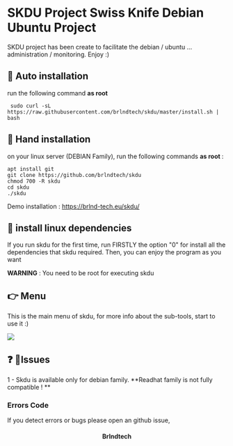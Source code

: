# SKDU Project Swiss Knife Debian Ubuntu Project 
SKDU project has been create to 
facilitate the debian / ubuntu ... administration / monitoring. Enjoy :)

## :pushpin: Auto installation 

run the following command <b> as root </b> 

``` 
 sudo curl -sL https://raw.githubusercontent.com/brlndtech/skdu/master/install.sh | bash
``` 


## :pushpin: Hand installation 

on your linux server (DEBIAN Family), run the following commands <b>as root </b>: 

```
apt install git
git clone https://github.com/brlndtech/skdu
chmod 700 -R skdu
cd skdu 
./skdu
``` 
Demo installation : https://brlnd-tech.eu/skdu/

## :pushpin: install linux dependencies 

If you run skdu for the first time, run FIRSTLY the option "0" for install all the dependencies that skdu required. Then, you can enjoy the program as you want 



**WARNING** : You need to be root for executing skdu


## :point_right: Menu

This is the main menu of skdu, for more info about the sub-tools, start to use it :)

<img src="https://i.imgur.com/Kd9Zr75.png">



## :question: :speech_balloon:Issues 

1 -  Skdu is available only for debian family. 
**Readhat family is not fully compatible ! ** 


### Errors Code 

If you detect errors or bugs please open an github issue,

#### <center>Brlndtech</center>

